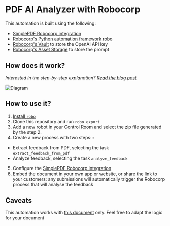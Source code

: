 # PDF AI Analyzer with Robocorp

This automation is built using the following:
- [SimplePDF Robocorp integration](https://simplepdf.eu/help/how-to/using-the-robocorp-integration-to-analyse-your-documents-with-ai)
- [Robocorp's Python automation framework robo](https://github.com/robocorp/robo)
- [Robocorp's Vault](https://robocorp.com/docs/development-guide/variables-and-secrets/vault) to store the OpenAI API key
- [Robocorp's Asset Storage](https://robocorp.com/docs/control-room/asset-storage) to store the prompt

## How does it work?
_Interested in the step-by-step explanation? [Read the blog post](https://simplepdf.eu/help/how-to/use-the-robocorp-integration-to-analyse-your-pdf-document-submissions-with-ai)_

![Diagram](https://cdn.simplepdf.eu/simple-pdf/assets/help/robocorp-simplepdf-integration-openai-automation-diagram.png)

## How to use it?

1. [Install `robo`](https://github.com/robocorp/robo#getting-started)
2. Clone this repository and run `robo export`
3. Add a new robot in your Control Room and select the zip file generated by the step 2.
4. Create a new process with two steps:::
 - Extract feedback from PDF, selecting the task `extract_feedback_from_pdf`
 - Analyze feedback, selecting the task `analyze_feedback`
5. Configure the [SimplePDF Robocorp integration](https://simplepdf.eu/help/how-to/use-the-robocorp-integration-to-analyse-your-pdf-document-submissions-with-ai#configuring-the-integration)
6. Embed the document in your own app or website, or share the link to your customers: any submissions will automatically trigger the Robocorp process that will analyse the feedback


## Caveats

This automation works with [this document](https://cdn.simplepdf.eu/simple-pdf/assets/restaurant_feedback.pdf) only. Feel free to adapt the logic for your document